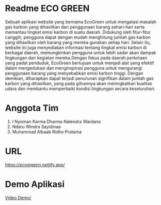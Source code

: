 # Readme ECO GREEN

<p>Sebuah aplikasi website yang bernama EcoGreen untuk mengatasi masalah gas karbon yang
dihasilkan dari penggunaan barang sehari-hari serta memantau tingkat emisi karbon di suatu
daerah. Didukung oleh fitur-fitur canggih, pengguna dapat dengan mudah menghitung jumlah
gas karbon yang dihasilkan oleh barang yang mereka gunakan setiap hari. Selain itu, website
ini juga menyediakan informasi tentang tingkat emisi karbon di berbagai daerah,
memungkinkan pengguna untuk lebih sadar akan dampak lingkungan dari kegiatan
mereka.Dengan fokus pada daerah perkotaan yang padat penduduk, EcoGreen bertujuan untuk
menjadi alat yang efektif dalam mengedukasi dan menginspirasi pengguna untuk mengurangi
penggunaan barang yang menyebabkan emisi karbon tinggi. Dengan demikian, diharapkan
dapat terjadi penurunan signifikan dalam jumlah gas karbon yang dihasilkan, yang pada
gilirannya akan meningkatkan kualitas udara dan membantu memperbaiki kondisi lingkungan
secara keseluruhan.</p>

# Anggota Tim

1. I Nyoman Karma Dharma Nalendra Wardana
2. Ndaru Windra Sayidinaa
3. Muhammad Albaab Ridho Pratama

# URL

<a href="https://ecogreenn.netlify.app/" target="__blank">https://ecogreenn.netlify.app/ </a>

# Demo Aplikasi

<a href="https://ecogreenn.netlify.app/" target="__blank">Video Demo/ </a>
